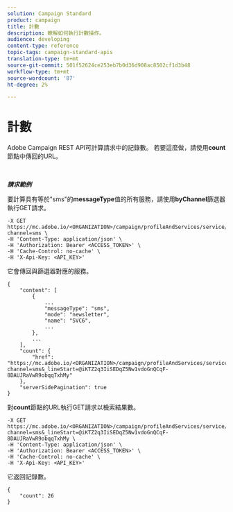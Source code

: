 ```yaml
---
solution: Campaign Standard
product: campaign
title: 計數
description: 瞭解如何執行計數操作。
audience: developing
content-type: reference
topic-tags: campaign-standard-apis
translation-type: tm+mt
source-git-commit: 501f52624ce253eb7b0d36d908ac8502cf1d3b48
workflow-type: tm+mt
source-wordcount: '87'
ht-degree: 2%

---
```



# 計數

Adobe Campaign REST API可計算請求中的記錄數。 若要這麼做，請使用&#x200B;**count**&#x200B;節點中傳回的URL。

<br/>

***請求範例***

要計算具有等於&quot;sms&quot;的&#x200B;**messageType**&#x200B;值的所有服務，請使用&#x200B;**byChannel**&#x200B;篩選器執行GET請求。

```
-X GET https://mc.adobe.io/<ORGANIZATION>/campaign/profileAndServices/service/byChannel?channel=sms \
-H 'Content-Type: application/json' \
-H 'Authorization: Bearer <ACCESS_TOKEN>' \
-H 'Cache-Control: no-cache' \
-H 'X-Api-Key: <API_KEY>'
```

它會傳回與篩選器對應的服務。

```
{
    "content": [
        {
            ...
            "messageType": "sms",
            "mode": "newsletter",
            "name": "SVC6",
            ...
        },
        ...
    ],
    "count": {
        "href": "https://mc.adobe.io/<ORGANIZATION>/campaign/profileAndServices/service/byChannel/_count?channel=sms&_lineStart=@iKTZ2q3IiSEDqZ5Nw1vdoGnQCqF-8DAUJRaVwR9obqqTxhMy"
    },
    "serverSidePagination": true
}
```

對&#x200B;**count**&#x200B;節點的URL執行GET請求以檢索結果數。

```
-X GET https://mc.adobe.io/<ORGANIZATION>/campaign/profileAndServices/service/byChannel/_count?channel=sms&_lineStart=@iKTZ2q3IiSEDqZ5Nw1vdoGnQCqF-8DAUJRaVwR9obqqTxhMy \
-H 'Content-Type: application/json' \
-H 'Authorization: Bearer <ACCESS_TOKEN>' \
-H 'Cache-Control: no-cache' \
-H 'X-Api-Key: <API_KEY>'
```

它返回記錄數。

```
{
    "count": 26
}
```

